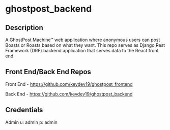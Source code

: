 # ghostpost_backend

## Description

A GhostPost Machine™ web application where anonymous users can post Boasts or Roasts based on what they want. This repo serves as Django Rest Framework (DRF) backend application that serves data to the React front end.

## Front End/Back End Repos

Front End - https://github.com/kevdev19/ghostpost_frontend

Back End - https://github.com/kevdev19/ghostpost_backend

## Credentials

Admin
u: admin
p: admin
